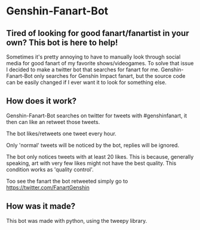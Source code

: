 # Genshin-Fanart-Bot

## Tired of looking for good fanart/fanartist in your own? This bot is here to help!

Sometimes it's pretty annoying to have to manually look through social media for good fanart of my favorite shows/videogames. To solve that issue I decided to make a twitter bot that searches for fanart for me. Genshin-Fanart-Bot only searches for Genshin Impact fanart, but the source code can be easily changed if I ever want it to look for something else.

## How does it work?

Genshin-Fanart-Bot searches on twitter for tweets with #genshinfanart, it then can like an retweet those tweets.

The bot likes/retweets one tweet every hour.

Only 'normal' tweets will be noticed by the bot, replies will be ignored.

The bot only notices tweets with at least 20 likes. This is because, generally speaking, art with very few likes might not have the best quality. This condition works as 'quality control'.

Too see the fanart the bot retweeted simply go to https://twitter.com/FanartGenshin

## How was it made?

This bot was made with python, using the tweepy library.
